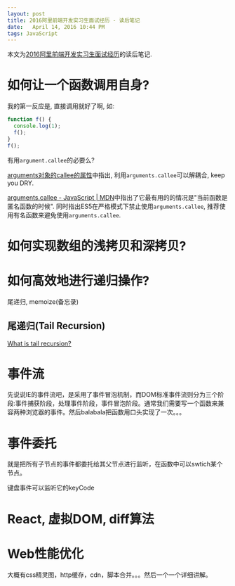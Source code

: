 ```yaml
---
layout: post
title: 2016阿里前端开发实习生面试经历 - 读后笔记
date:   April 14, 2016 10:44 PM
tags: JavaScript
---
```


本文为[2016阿里前端开发实习生面试经历](http://www.cnblogs.com/yxy99/p/5398617.html)的读后笔记.

# 如何让一个函数调用自身?

我的第一反应是, 直接调用就好了啊, 如:

```js
function f() {
  console.log(1);
  f();
}
f();
```

有用`argument.callee`的必要么?

[arguments对象的callee的属性](https://www.w3cmm.com/javascript/arguments-callee.html)中指出, 利用`arguments.callee`可以解耦合, keep you DRY.

[arguments.callee - JavaScript | MDN](https://developer.mozilla.org/en-US/docs/Web/JavaScript/Reference/Functions/arguments/callee)中指出了它最有用的的情况是"当前函数是匿名函数的时候". 同时指出ES5在严格模式下禁止使用`arguments.callee`, 推荐使用有名函数来避免使用`arguments.callee`.

# 如何实现数组的浅拷贝和深拷贝?

# 如何高效地进行递归操作?

尾递归, memoize(备忘录)

## 尾递归(Tail Recursion)

[What is tail recursion?](http://stackoverflow.com/questions/33923/what-is-tail-recursion)

# 事件流

先说说IE的事件流吧，是采用了事件冒泡机制，而DOM标准事件流则分为三个阶段:事件捕获阶段，处理事件阶段，事件冒泡阶段。通常我们需要写一个函数来兼容两种浏览器的事件。然后balabala把函数用口头实现了一次。。。

# 事件委托

就是把所有子节点的事件都委托给其父节点进行监听，在函数中可以swtich某个节点。

键盘事件可以监听它的keyCode

# React, 虚拟DOM, diff算法

# Web性能优化

大概有css精灵图，http缓存，cdn，脚本合并。。。然后一个一个详细讲解。

